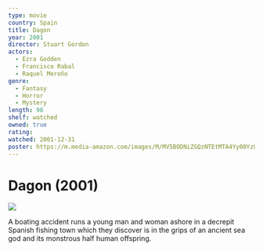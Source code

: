 ```yaml
---
type: movie
country: Spain
title: Dagon
year: 2001
director: Stuart Gordon
actors:
  - Ezra Godden
  - Francisco Rabal
  - Raquel Meroño
genre:
  - Fantasy
  - Horror
  - Mystery
length: 98
shelf: watched
owned: true
rating:
watched: 2001-12-31
poster: https://m.media-amazon.com/images/M/MV5BODNiZGQzNTEtMTA4Yy00YzU4LWFkOWQtYWY3ZDM1NDdmNjA0XkEyXkFqcGc@._V1_SX300.jpg
---
```


# Dagon (2001)

![](https://m.media-amazon.com/images/M/MV5BODNiZGQzNTEtMTA4Yy00YzU4LWFkOWQtYWY3ZDM1NDdmNjA0XkEyXkFqcGc@._V1_SX300.jpg)

A boating accident runs a young man and woman ashore in a decrepit Spanish fishing town which they discover is in the grips of an ancient sea god and its monstrous half human offspring.